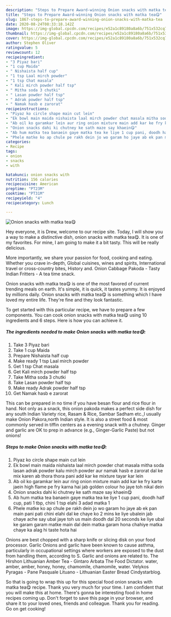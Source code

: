 ```yaml
---
description: "Steps to Prepare Award-winning Onion snacks with matka tea😋"
title: "Steps to Prepare Award-winning Onion snacks with matka tea😋"
slug: 1867-steps-to-prepare-award-winning-onion-snacks-with-matka-tea
date: 2020-08-24T08:33:18.142Z
image: https://img-global.cpcdn.com/recipes/e52a1c89180a8a6b/751x532cq70/onion-snacks-with-matka-tea😋-recipe-main-photo.jpg
thumbnail: https://img-global.cpcdn.com/recipes/e52a1c89180a8a6b/751x532cq70/onion-snacks-with-matka-tea😋-recipe-main-photo.jpg
cover: https://img-global.cpcdn.com/recipes/e52a1c89180a8a6b/751x532cq70/onion-snacks-with-matka-tea😋-recipe-main-photo.jpg
author: Stephen Oliver
ratingvalue: 5
reviewcount: 12
recipeingredient:
- "3 Piyaz bari"
- "1 cup Maida"
- " Nishaista half cup"
- "1 tsp Laal mirch powder"
- "1 tsp Chat masala"
- " Kali mirch powder half tsp"
- " Mitha soda 3 chutki"
- " Lasan powder half tsp"
- " Adrak powder half tsp"
- " Namak hasb e zarorat"
recipeinstructions:
- "Piyaz ko circle shape main cut lein"
- "Ek bowl main maida nishaista laal mirch powder chat masala mitha soda lasan adrak powder kalu mirch powder aur namak hasb e zarorat dal ke mix karen ab thora thora pani add kar ke mixture tayar kar lein"
- "Ab oil ko garamkar lein aur ring onion mixture main add kar ke fry karte jaein high flame pe fry karna hai jab golden colour ho jaye toh nikal dein"
- "Onion snacks dahi ki chutney ke sath maze say khaein😋"
- "Ab hum matka tea banaein gaye matka tea ke liye 1 cup pani, doodh half cup, pati 1 tbp, chini 1 tsp elahi 3 adad matka 1"
- "Phele matke ko ap chule pe rakh dein jo wo garam ho jaye ab ek pan main pani pati chini elahi dal ke chaye ko 2 mins ke liye ubalein jab chaye ache say ubal jaye toh us main doodh dal 20 seconds ke liye ubal ke garam garam matke main dal dein matka garam hona chahiye matka chaye ka alag hi taste hota hai"
categories:
- Recipe
tags:
- onion
- snacks
- with

katakunci: onion snacks with 
nutrition: 156 calories
recipecuisine: American
preptime: "PT23M"
cooktime: "PT31M"
recipeyield: "4"
recipecategory: Lunch

---
```



![Onion snacks with matka tea😋](https://img-global.cpcdn.com/recipes/e52a1c89180a8a6b/751x532cq70/onion-snacks-with-matka-tea😋-recipe-main-photo.jpg)

Hey everyone, it is Drew, welcome to our recipe site. Today, I will show you a way to make a distinctive dish, onion snacks with matka tea😋. It is one of my favorites. For mine, I am going to make it a bit tasty. This will be really delicious.

More importantly, we share your passion for food, cooking and eating. Whether you crave in-depth, Global cuisines, wines and spirits, International travel or cross-country bites, History and. Onion Cabbage Pakoda - Tasty Indian Fritters - A tea time snack.

Onion snacks with matka tea😋 is one of the most favored of current trending meals on earth. It's simple, it is quick, it tastes yummy. It is enjoyed by millions daily. Onion snacks with matka tea😋 is something which I have loved my entire life. They're fine and they look fantastic.


To get started with this particular recipe, we have to prepare a few components. You can cook onion snacks with matka tea😋 using 10 ingredients and 6 steps. Here is how you can achieve it.

<!--inarticleads1-->

##### The ingredients needed to make Onion snacks with matka tea😋:

1. Take 3 Piyaz bari
1. Take 1 cup Maida
1. Prepare  Nishaista half cup
1. Make ready 1 tsp Laal mirch powder
1. Get 1 tsp Chat masala
1. Get  Kali mirch powder half tsp
1. Take  Mitha soda 3 chutki
1. Take  Lasan powder half tsp
1. Make ready  Adrak powder half tsp
1. Get  Namak hasb e zarorat


This can be prepared in no time if you have besan flour and rice flour in hand. Not only as a snack, this onion pakoda makes a perfect side dish for any south Indian Variety rice, Rasam &amp; Rice, Sambar Sadham etc.,I usually make Onion Pakora,north Indian style. It is also a street food &amp; most commonly served in tiffin centers as a evening snack with a chutney. Ginger and garlic are OK to prep in advance (e.g., Ginger-Garlic Paste) but not onions! 

<!--inarticleads2-->

##### Steps to make Onion snacks with matka tea😋:

1. Piyaz ko circle shape main cut lein
1. Ek bowl main maida nishaista laal mirch powder chat masala mitha soda lasan adrak powder kalu mirch powder aur namak hasb e zarorat dal ke mix karen ab thora thora pani add kar ke mixture tayar kar lein
1. Ab oil ko garamkar lein aur ring onion mixture main add kar ke fry karte jaein high flame pe fry karna hai jab golden colour ho jaye toh nikal dein
1. Onion snacks dahi ki chutney ke sath maze say khaein😋
1. Ab hum matka tea banaein gaye matka tea ke liye 1 cup pani, doodh half cup, pati 1 tbp, chini 1 tsp elahi 3 adad matka 1
1. Phele matke ko ap chule pe rakh dein jo wo garam ho jaye ab ek pan main pani pati chini elahi dal ke chaye ko 2 mins ke liye ubalein jab chaye ache say ubal jaye toh us main doodh dal 20 seconds ke liye ubal ke garam garam matke main dal dein matka garam hona chahiye matka chaye ka alag hi taste hota hai


Onions are best chopped with a sharp knife or slicing disk on your food processor. Garlic Onions and garlic have been known to cause asthma, particularly in occupational settings where workers are exposed to the dust from handling them, according to S. Garlic and onions are related to. The Hirshon Lithuanian Amber Tea - Gintaro Arbata The Food Dictator. water, amber, amber, honey, honey, chamomile, chamomile, water. Velykos Pyragas - Pane Pasquale Lituano - Lithuanian Easter Bread Cindystarblog. 

So that is going to wrap this up for this special food onion snacks with matka tea😋 recipe. Thank you very much for your time. I am confident that you will make this at home. There's gonna be interesting food in home recipes coming up. Don't forget to save this page in your browser, and share it to your loved ones, friends and colleague. Thank you for reading. Go on get cooking!
